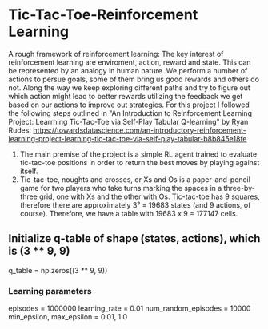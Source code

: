 # Tic-Tac-Toe-Reinforcement Learning
A rough framework of reinforcement learning:
The key interest of reinforcement learning are enviroment, action, reward and state. This can be represented by an analogy in human nature. We perform a number of actions to persue goals, some of them bring us good rewards and others do not. Along the way we keep exploring different paths and try to figure out which action might lead to better rewards utilizing the feedback we get based on our actions to improve out strategies.
For this project I followed the following steps outlined in "An Introduction to Reinforcement Learning Project: Learrning Tic-Tac-Toe via Self-Play Tabular Q-learning" by Ryan Rudes: https://towardsdatascience.com/an-introductory-reinforcement-learning-project-learning-tic-tac-toe-via-self-play-tabular-b8b845e18fe
1. The main premise of the project is a simple RL agent trained to evaluate tic-tac-toe positions in order to return the best moves by playing against itself.
2. Tic-tac-toe, noughts and crosses, or Xs and Os is a paper-and-pencil game for two players who take turns marking the spaces in a three-by-three grid, one with Xs and the other with Os. Tic-tac-toe has 9 squares, therefore there are approximately 3⁹ = 19683 states (and 9 actions, of course). Therefore, we have a table with 19683 x 9 = 177147 cells.
## Initialize q-table of shape (states, actions), which is (3 ** 9, 9)
q_table = np.zeros((3 ** 9, 9))
### Learning parameters
episodes = 1000000
learning_rate = 0.01
num_random_episodes = 10000
min_epsilon, max_epsilon = 0.01, 1.0

